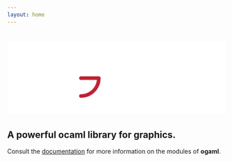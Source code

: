 ```yaml
---
layout: home
---
```


# ![OGAML](img/header.png)

## A powerful ocaml library for graphics.

Consult the [documentation](doc.html) for more information on the
modules of **ogaml**.
